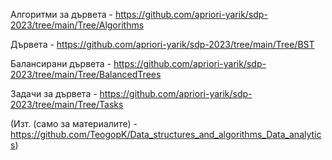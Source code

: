 Алгоритми за дървета - https://github.com/apriori-yarik/sdp-2023/tree/main/Tree/Algorithms

Дървета - https://github.com/apriori-yarik/sdp-2023/tree/main/Tree/BST

Балансирани дървета - https://github.com/apriori-yarik/sdp-2023/tree/main/Tree/BalancedTrees

Задачи за дървета - https://github.com/apriori-yarik/sdp-2023/tree/main/Tree/Tasks

(Изт. (само за материалите) - https://github.com/TeogopK/Data_structures_and_algorithms_Data_analytics)
